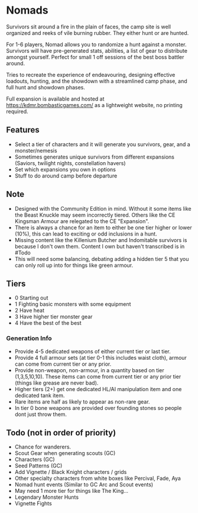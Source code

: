 # Nomads

Survivors sit around a fire in the plain of faces, the camp site is well organized and reeks of vile burning rubber. They either hunt or are hunted.

For 1-6 players, Nomad allows you to randomize a hunt against a monster. Survivors will have pre-generated stats, abilities, a list of gear to distribute amongst yourself. Perfect for small 1 off sessions of the best boss battler around.

Tries to recreate the experience of endeavouring, designing effective loadouts, hunting, and the showdown with a streamlined camp phase, and full hunt and showdown phases.

Full expansion is available and hosted at https://kdmr.bombasticgames.com/ as a lightweight website, no printing required.

## Features

- Select a tier of characters and it will generate you survivors, gear, and a monster/nemesis
- Sometimes generates unique survivors from different expansions (Saviors, twilight nights, constellation havers)
- Set which expansions you own in options
- Stuff to do around camp before departure

## Note

- Designed with the Community Edition in mind. Without it some items like the Beast Knuckle may seem incorrectly tiered. Others like the CE Kingsman Armour are relegated to the CE "Expansion".
- There is always a chance for an item to either be one tier higher or lower (10%), this can lead to exciting or odd inclusions in a hunt.
- Missing content like the Killenium Butcher and Indomitable survivors is because I don't own them. Content I own but haven't transcribed is in #Todo
- This will need some balancing, debating adding a hidden tier 5 that you can only roll up into for things like green armour.

## Tiers

- 0 Starting out
- 1 Fighting basic monsters with some equipment
- 2 Have heat
- 3 Have higher tier monster gear
- 4 Have the best of the best

### Generation Info

- Provide 4-5 dedicated weapons of either current tier or last tier.
- Provide 4 full armour sets (at tier 0-1 this includes waist cloth), armour can come from current tier or any prior.
- Provide non-weapon, non-armour, in a quantity based on tier (1,3,5,10,10). These items can come from current tier or any prior tier (things like grease are never bad).
- Higher tiers (2+) get one dedicated HL/AI manipulation item and one dedicated tank item.
- Rare items are half as likely to appear as non-rare gear.
- In tier 0 bone weapons are provided over founding stones so people dont just throw them.

## Todo (not in order of priority)

- Chance for wanderers.
- Scout Gear when generating scouts (GC)
- Characters (GC)
- Seed Patterns (GC)
- Add Vignette / Black Knight characters / grids
- Other specialty characters from white boxes like Percival, Fade, Aya
- Nomad hunt events (Similar to GC Arc and Scout events)
- May need 1 more tier for things like The King...
- Legendary Monster Hunts
- Vignette Fights
